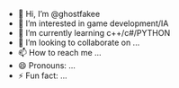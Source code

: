 - 👋 Hi, I’m @ghostfakee
- 👀 I’m interested in game development/IA
- 🌱 I’m currently learning c++/c#/PYTHON
- 💞️ I’m looking to collaborate on ...
- 📫 How to reach me ...
- 😄 Pronouns: ...
- ⚡ Fun fact: ...

<!---
ghostfakee/ghostfakee is a ✨ special ✨ repository because its `README.md` (this file) appears on your GitHub profile.
You can click the Preview link to take a look at your changes.
--->
